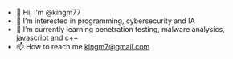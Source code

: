 - 👋 Hi, I’m @kingm77
- 👀 I’m interested in programming, cybersecurity and IA
- 🌱 I’m currently learning penetration testing, malware analysics, javascript and c++
- 📫 How to reach me kingm7@gmail.com
